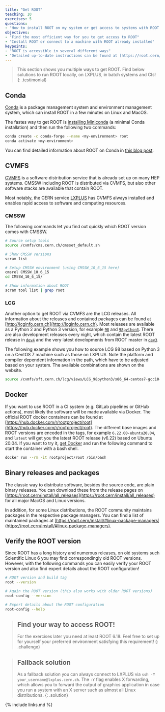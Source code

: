 ```yaml
---
title: "Get ROOT"
teaching: 10
exercises: 5
questions:
- "How to install ROOT on my system or get access to systems with ROOT pre-installed?"
objectives:
- "Find the most efficient way for you to get access to ROOT"
- "Install ROOT or connect to a machine with ROOT already installed"
keypoints:
- "ROOT is accessible in several different ways"
- "Detailed up-to-date instructions can be found at [https://root.cern/install](https://root.cern/install)"
---
```


> This section shows you multiple ways to get ROOT. Find below solutions to run ROOT locally, on LXPLUS, in batch systems and CIs!
{: .testimonial}

## Conda

[Conda](https://docs.conda.io/en/latest/) is a package management system and environment management system, which can install ROOT in a few minutes on Linux and MacOS.

The fastes way to get ROOT is [installing Miniconda](https://docs.conda.io/en/latest/miniconda.html) (a minimal Conda installation) and then run the following two commands:

```bash
conda create -c conda-forge --name <my-environment> root
conda activate <my-environment>
```

You can find detailed information about ROOT on Conda in [this blog post](https://iscinumpy.gitlab.io/post/root-conda/).

## CVMFS

[CVMFS](https://cernvm.cern.ch/portal/filesystem) is a software distribution service that is already set up on many HEP systems. CMSSW including ROOT is distributed via CVMFS, but also other software stacks are available that contain ROOT.

Most notably, the CERN service [LXPLUS](http://information-technology.web.cern.ch/services/lxplus-service) has CVMFS always installed and enables rapid access to software and computing resources.

### CMSSW

The following commands let you find out quickly which ROOT version comes with CMSSW.

```bash
# Source setup tools
source /cvmfs/cms.cern.ch/cmsset_default.sh

# Show CMSSW versions
scram list

# Setup CMSSW environment (using CMSSW_10_6_15 here)
cmsrel CMSSW_10_6_15
cd CMSSW_10_6_15/

# Show information about ROOT
scram tool list | grep root
```

### LCG

Another option to get ROOT via CVMFS are the LCG releases. All information about the releases and contained packages can be found at [http://lcginfo.cern.ch](http://lcginfo.cern.ch). Most releases are available as a Python 2 and Python 3 version, for example [`98`](http://lcginfo.cern.ch/release/98/) and [`98python3`](http://lcginfo.cern.ch/release/98python3/). There are also development releases every night, which contain the latest ROOT release in [`dev4`](http://lcginfo.cern.ch/release/dev4/) and the very latest developments from ROOT master in [`dev3`](http://lcginfo.cern.ch/release/dev3/).

The following example shows you how to source LCG 98 based on Python 3 on a CentOS 7 machine such as those on LXPLUS. Note the platform and compiler dependent information in the path, which have to be adjusted based on your system. The available combinations are shown on the website.

```bash
source /cvmfs/sft.cern.ch/lcg/views/LCG_98python3/x86_64-centos7-gcc10-opt/setup.sh
```

## Docker

If you want to use ROOT in a CI system (e.g. GitLab pipelines or GitHub actions), most likely the software will be made available via Docker. The official ROOT docker containers can be found at [https://hub.docker.com/r/rootproject/root](https://hub.docker.com/r/rootproject/root). The different base images and ROOT versions are encoded in the tags, for example `6.22.00-ubuntu20.04`, and `latest` will get you the latest ROOT release (v6.22) based on Ubuntu 20.04. If you want to try it, [get Docker](https://docs.docker.com/get-docker/) and run the following command to start the container with a bash shell.

```bash
docker run --rm -it rootproject/root /bin/bash
```

## Binary releases and packages

The classic way to distribute software, besides the source code, are plain binary releases. You can download these from the release pages on [https://root.cern/install/all_releases](https://root.cern/install/all_releases) for all major MacOS and Linux versions.

In addition, for some Linux distributions, the ROOT community maintains packages in the respective package managers. You can find a list of maintained packages at [https://root.cern/install/#linux-package-managers](https://root.cern/install/#linux-package-managers).

## Verify the ROOT version

Since ROOT has a long history and numerous releases, on old systems such Scientific Linux 6 you may find correspondingly old ROOT versions. However, with the following commands you can easily verify your ROOT version and also find expert details about the ROOT configuration!

```bash
# ROOT version and build tag
root --version

# Again the ROOT version (this also works with older ROOT versions)
root-config --version

# Expert details about the ROOT configuration
root-config --help
```

> ## Find your way to access ROOT!
> For the exercises later you need at least ROOT 6.18. Feel free to set up for yourself your preferred environment satisfying this requirement!
{: .challenge}


> ## Fallback solution
> As a fallback solution you can always connect to LXPLUS via `ssh -Y your_username@lxplus.cern.ch`. The `-Y` flag enables X forwarding, which allows you to forward the output of graphics application in case you run a system with an X server such as almost all Linux distributions.
{: .solution}

{% include links.md %}
